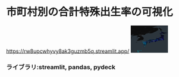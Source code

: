 # 市町村別の合計特殊出生率の可視化

https://rw8upcwhyvy8ak3guzmb5q.streamlit.app/
<img src="./data/スクリーンショット 2024-06-03 233942.png" width="100">

### ライブラリ:streamlit, pandas, pydeck
